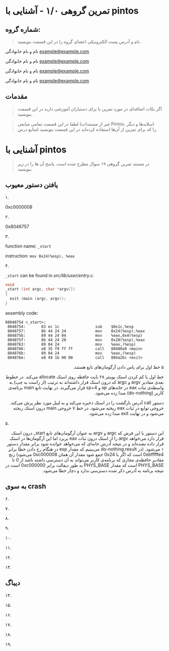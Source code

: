 # تمرین گروهی ۱/۰ - آشنایی با pintos

## شماره گروه:

> نام و آدرس پست الکترونیکی اعضای گروه را در این قسمت بنویسید.

نام و نام خانوادگی <example@example.com>

نام و نام خانوادگی <example@example.com>

نام و نام خانوادگی <example@example.com>

نام و نام خانوادگی <example@example.com>

## مقدمات

> اگر نکات اضافه‌ای در مورد تمرین یا برای دستیاران آموزشی دارید در این قسمت بنویسید.

> لطفا در این قسمت تمامی منابعی (غیر از مستندات Pintos، اسلاید‌ها و دیگر منابع درس) را که برای تمرین از آن‌ها استفاده کرده‌اید در این قسمت بنویسید.

# آشنایی با pintos

> در مستند تمرین گروهی ۱۹ سوال مطرح شده است. پاسخ آن ها را در زیر بنویسید.

## یافتن دستور معیوب

۱.

0xc0000008

۲.

0x8048757

۳.

function name: `_start`

instruction: `mov 0x24(%esp), %eax`

۴.

`_start` can be found in _src/lib/user/entry.c_.

```c
void
_start (int argc, char *argv[])
{
  exit (main (argc, argv));
}
```

assembly code:

```x86asm
08048754 <_start>:
 8048754:       83 ec 1c                sub    $0x1c,%esp
 8048757:       8b 44 24 24             mov    0x24(%esp),%eax
 804875b:       89 44 24 04             mov    %eax,0x4(%esp)
 804875f:       8b 44 24 20             mov    0x20(%esp),%eax
 8048763:       89 04 24                mov    %eax,(%esp)
 8048766:       e8 35 f9 ff ff          call   80480a0 <main>
 804876b:       89 04 24                mov    %eax,(%esp)
 804876e:       e8 49 1b 00 00          call   804a2bc <exit>
```

<div dir="rtl">
۵ خط اول برای پاس دادن آرگومان‌های تابع هستند.

خط اول با کم کردن استک پوینتر ۲۸ بایت حافظه روی استک allocate می‌کند.
در خطوط بعدی مقادیر
argv و argc
که درون استک قرار داشته‌اند به ترتیب (از راست به چپ) به واسطه‌ی ثبات
eax
در خانه‌های
sp و sp+4
قرار می‌گیرند.
در نهایت تابع
main
برنامه‌ی کاربر
(do-nothing)
صدا زده می‌شود.

دستور
call
آدرس بازگشت را در استک ذخیره می‌کند و به لیبل مورد نظر پرش می‌کند.
خروجی توابع در ثبات
eax
ریخته می‌شود. در خط ۷ خروجی
main
درون استک ریخته می‌شود و در نهایت
exit
صدا زده می‌شود.

</div>

۵.

<div dir="rtl">
این دستور با این فرض که
argc و argv
به عنوان آرگومان‌های تابع
<span dir="ltr">_start</span>
درون استک قرار دارد می‌خواهد
argv
را از استک درون ثبات
eax
بریزد اما این آرگومان‌ها در استک قرار داده نشده‌اند و در نتیجه آدرس خانه‌‌ای که می‌خواهد خوانده شود برابر مقدار دستور ۱ می‌شود.
(در do-nothing.result
می‌بینیم که مقدار esp در هنگام رخ دادن خطا برابر 
0xbfffffe4
است که اگر با
0x24
جمع شود مقدار آن همان
0xc000008
می‌شود)
رنج مقادیر حافظه‌ی مجازی که برنامه‌ی کاربر می‌تواند به آن دسترسی داشته باشد از 0 تا
PHYS_BASE است که مقدار PHYS_BASE به طور دیفالت برابر
0xc000000
است
در نتیجه برنامه به آدرس ذکر شده دسترسی ندارد و دچار خطا می‌شود.
</div>

## به سوی crash

۶.

۷.

۸.

۹.

۱۰.

۱۱.

۱۲.

۱۳.

## دیباگ

۱۴.

۱۵.

۱۶.

۱۷.

۱۸.

۱۹.
